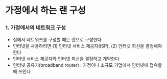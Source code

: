 # 가정에서 하는 랜 구성

### 1. 가정에서의 네트워크 구성
- 집에서 네트워크를 구성할 때는 랜으로 구성한다
- 인터넷을 사용하려면 (1) 인터넷 서비스 제공자(ISP), (2) 인터넷 회선을 결정해야 한다
- 인터넷 서비스 제공자와 인터넷 회선을 결정하고 계약한다
- 인터넷 공유기(broadband router) : 가정이나 소규모 기업에서 인터넷에 접속할 때 쓰인다
